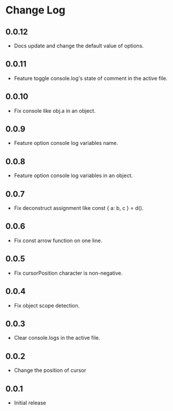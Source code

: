 # Change Log

## 0.0.12

- Docs update and change the default value of options.

## 0.0.11

- Feature toggle console.log's state of comment in the active file.

## 0.0.10

- Fix console like obj.a in an object.

## 0.0.9

- Feature option console log variables name.

## 0.0.8

- Feature option console log variables in an object.

## 0.0.7

- Fix deconstruct assignment like const { a: b, c } = d().

## 0.0.6

- Fix const arrow function on one line.

## 0.0.5

- Fix cursorPosition character is non-negative.

## 0.0.4

- Fix object scope detection.

## 0.0.3

- Clear console.logs in the active file.

## 0.0.2

- Change the position of cursor

## 0.0.1

- Initial release
